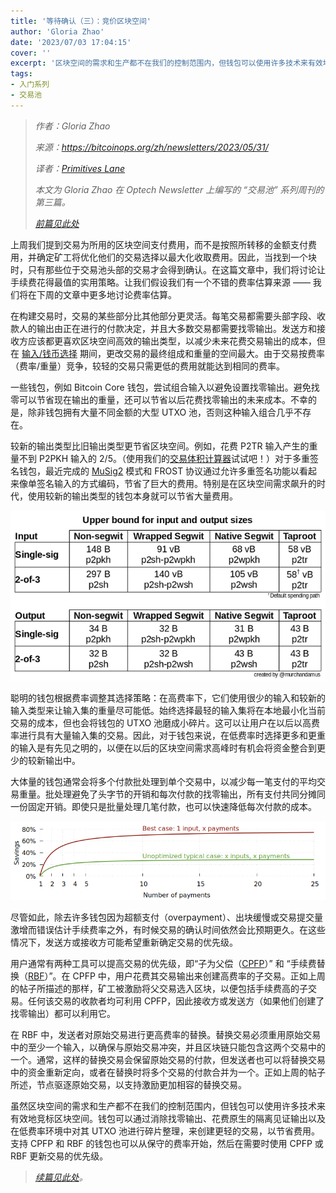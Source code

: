 ```yaml
---
title: '等待确认（三）：竞价区块空间'
author: 'Gloria Zhao'
date: '2023/07/03 17:04:15'
cover: ''
excerpt: '区块空间的需求和生产都不在我们的控制范围内，但钱包可以使用许多技术来有效地竞标区块空间'
tags:
- 入门系列
- 交易池
---
```



> *作者：Gloria Zhao*
>
> *来源：<https://bitcoinops.org/zh/newsletters/2023/05/31/>*
>
> *译者：[Primitives Lane](https://github.com/PrimitivesLane)*
>
> *本文为 Gloria Zhao 在 Optech Newsletter 上编写的 “交易池” 系列周刊的第三篇。*
>
> *[前篇见此处](https://www.btcstudy.org/2023/06/25/waiting-for-confirmation-2-incentives/)*

上周我们提到交易为所用的区块空间支付费用，而不是按照所转移的金额支付费用，并确定矿工将优化他们的交易选择以最大化收取费用。因此，当找到一个块时，只有那些位于交易池头部的交易才会得到确认。在这篇文章中，我们将讨论让手续费花得最值的实用策略。让我们假设我们有一个不错的费率估算来源 —— 我们将在下周的文章中更多地讨论费率估算。

在构建交易时，交易的某些部分比其他部分更灵活。每笔交易都需要头部字段、收款人的输出由正在进行的付款决定，并且大多数交易都需要找零输出。发送方和接收方应该都更喜欢区块空间高效的输出类型，以减少未来花费交易输出的成本，但在 [输入/钱币选择](https://bitcoinops.org/en/topics/coin-selection/) 期间，更改交易的最终组成和重量的空间最大。由于交易按费率（费率/重量）竞争，较轻的交易只需更低的费用就能达到相同的费率。

一些钱包，例如 Bitcoin Core 钱包，尝试组合输入以避免设置找零输出。避免找零可以节省现在输出的重量，还可以节省以后花费找零输出的未来成本。不幸的是，除非钱包拥有大量不同金额的大型 UTXO 池，否则这种输入组合几乎不存在。

较新的输出类型比旧输出类型更节省区块空间。例如，花费 P2TR 输入产生的重量不到 P2PKH 输入的 2/5。（使用我们的[交易体积计算器](https://bitcoinops.org/en/tools/calc-size)试试吧！）对于多重签名钱包，最近完成的 [MuSig2](https://bitcoinops.org/en/topics/musig/) 模式和 FROST 协议通过允许多重签名功能以看起来像单签名输入的方式编码，节省了巨大的费用。特别是在区块空间需求飙升的时代，使用较新的输出类型的钱包本身就可以节省大量费用。

![Overview of input and output weights](../images/waiting-for-confirmation-3-bidding-for-block-space/input-output-weights.png)

聪明的钱包根据费率调整其选择策略：在高费率下，它们使用很少的输入和较新的输入类型来让输入集的重量尽可能低。始终选择最轻的输入集将在本地最小化当前交易的成本，但也会将钱包的 UTXO 池磨成小碎片。这可以让用户在以后以高费率进行具有大量输入集的交易。因此，对于钱包来说，在低费率时选择更多和更重的输入是有先见之明的，以便在以后的区块空间需求高峰时有机会将资金整合到更少的较新输出中。

大体量的钱包通常会将多个付款批处理到单个交易中，以减少每一笔支付的平均交易重量。批处理避免了头字节的开销和每次付款的找零输出，所有支付共同分摊同一份固定开销。即使只是批量处理几笔付款，也可以快速降低每次付款的成本。

![Savings from payment batching with P2WPKH](../images/waiting-for-confirmation-3-bidding-for-block-space/p2wpkh-batching-cases-combined.png)

尽管如此，除去许多钱包因为超额支付（overpayment）、出块缓慢或交易提交量激增而错误估计手续费率之外，有时候交易的确认时间依然会比预期更久。在这些情况下，发送方或接收方可能希望重新确定交易的优先级。

用户通常有两种工具可以提高交易的优先级，即“子为父偿（[CPFP](https://bitcoinops.org/en/topics/cpfp/)）” 和 “手续费替换（[RBF](https://bitcoinops.org/en/topics/replace-by-fee/)）”。在 CPFP 中，用户花费其交易输出来创建高费率的子交易。正如上周的帖子所描述的那样，矿工被激励将父交易选入区块，以便包括手续费高的子交易。任何该交易的收款者均可利用 CPFP，因此接收方或发送方（如果他们创建了找零输出）都可以利用它。

在 RBF 中，发送者对原始交易进行更高费率的替换。替换交易必须重用原始交易中的至少一个输入，以确保与原始交易冲突，并且区块链只能包含这两个交易中的一个。通常，这样的替换交易会保留原始交易的付款，但发送者也可以将替换交易中的资金重新定向，或者在替换时将多个交易的付款合并为一个。正如上周的帖子所述，节点驱逐原始交易，以支持激励更加相容的替换交易。

虽然区块空间的需求和生产都不在我们的控制范围内，但钱包可以使用许多技术来有效地竞标区块空间。钱包可以通过消除找零输出、花费原生的隔离见证输出以及在低费率环境中对其 UTXO 池进行碎片整理，来创建更轻的交易，以节省费用。支持 CPFP 和 RBF 的钱包也可以从保守的费率开始，然后在需要时使用 CPFP 或 RBF 更新交易的优先级。

> *[续篇见此处](https://www.btcstudy.org/2023/07/04/waiting-for-confirmation-4-feerate-estimation/)。*